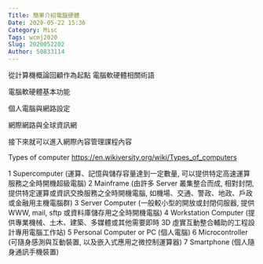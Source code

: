 ```yaml
---
Title: 簡單介紹電腦硬體
Date: 2020-05-22 15:36
Category: Misc
Tags: wcmj2020
Slug: 2020052202
Author: 50833114
---
```


從計算機概論回顧作為起點
電腦軟硬體相關術語

電腦軟硬體基本功能

個人電腦與網路設定

網際網路與全球資訊網

接下來就可以進入網際內容管理課程內容



<!-- PELICAN_END_SUMMARY -->

Types of computer
https://en.wikiversity.org/wiki/Types_of_computers

1 Supercomputer (運算、記憶與儲存容量達到一定數量, 可以提供特定高速運算服務之全時開機超級電腦)
2 Mainframe (由許多 Server 叢集整合而成, 相對封閉, 提供特定運算或資訊交換服務之全時開機電腦, 如機場、交通、警政、地政、戶政或金融用主機電腦群)
3 Server Computer (一般較小型的開放或封閉伺服器, 提供 WWW, mail, sftp 或資料庫儲存用之全時開機電腦)
4 Workstation Computer (提供專業機械、土木、建築、多媒體或其他需要即時 3D 虛實互動整合輔助的工程設計專用電腦工作站)
5 Personal Computer or PC (個人電腦)
6 Microcontroller (可隨身感測與互動裝置, 以及嵌入式應用之微控制運算器)
7 Smartphone (個人隨身通訊手機裝置)